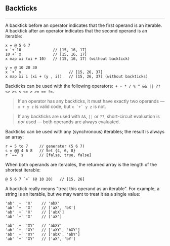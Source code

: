 ## Backticks

---

A backtick before an operator indicates that the first operand is an iterable. A backtick after an operator indicates that the second operand is an iterable:

```
x = @ 5 6 7
x `+ 10              // [15, 16, 17]       
10 +` x              // [15, 16, 17]
x map xi (xi + 10)   // [15, 16, 17] (without backtick)

y = @ 10 20 30
x `+` y                     // [15, 26, 37]  
x map xi i (xi + (y , i))   // [15, 26, 37] (without backticks)
```

Backticks can be used with the following operators:&ensp;`+`&ensp;`-`&ensp;`*`&ensp;`/`&ensp;`%`&ensp;`^`&ensp;`&&`&ensp;`||`&ensp;`??`&ensp;`<>`&ensp;`><`&ensp;`<`&ensp;`<=`&ensp;`>`&ensp;`>=`&ensp;`==`&ensp;`!=`.

> If an operator has any backticks, it must have exactly two operands &mdash; `x + y z` is valid code, but <code>x \`+\` y z</code> is not.

> If any backticks are used with `&&`, `||` or `??`, short-circuit evaluation is _not_ used &mdash; both operands are always evaluated.

Backticks can be used with any (synchronous) iterables; the result is always an array:

```
r = 5 to 7     // generator (5 6 7)
s = @@ 4 6 8   // Set {4, 6, 8}
r `==` s       // [false, true, false]
```

When both operands are iterables, the returned array is the length of the shortest iterable:

```
@ 5 6 7 `+` (@ 10 20)   // [15, 26]
```

A backtick really means "treat this operand as an iterable". For example, a string is an iterable, but we may want to treat it as a single value:

```
'ab'  +  'X'    // 'abX'
'ab' `+  'X'    // ['aX', 'bX']
'ab'  +` 'X'    // ['abX']
'ab' `+` 'X'    // ['aX']

'ab'  +  'XY'   // 'abXY'
'ab' `+  'XY'   // ['aXY', 'bXY']
'ab'  +` 'XY'   // ['abX', 'abY']
'ab' `+` 'XY'   // ['aX', 'bY']
```